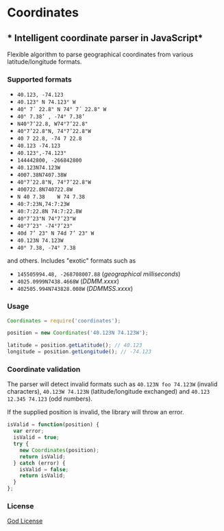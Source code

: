 # Coordinates
## * Intelligent coordinate parser in JavaScript*
Flexible algorithm to parse geographical coordinates from various latitude/longitude formats.

### Supported formats
- `40.123, -74.123`
- `40.123° N 74.123° W`
- `40° 7´ 22.8" N 74° 7´ 22.8" W`
- `40° 7.38’ , -74° 7.38’`
- `N40°7’22.8, W74°7’22.8"`
- `40°7’22.8"N, 74°7’22.8"W`
- `40 7 22.8, -74 7 22.8`
- `40.123 -74.123`
- `40.123°,-74.123°`
- `144442800, -266842800`
- `40.123N74.123W`
- `4007.38N7407.38W`
- `40°7’22.8"N, 74°7’22.8"W`
- `400722.8N740722.8W`
- `N 40 7.38    W 74 7.38`
- `40:7:23N,74:7:23W`
- `40:7:22.8N 74:7:22.8W`
- `40°7’23"N 74°7’23"W`
- `40°7’23" -74°7’23"`
- `40d 7’ 23" N 74d 7’ 23" W`
- `40.123N 74.123W`
- `40° 7.38, -74° 7.38`

and others. Includes "exotic" formats such as

- `145505994.48, -268708007.88` (*geographical milliseconds*)
- `4025.0999N7438.4668W` (*DDMM.xxxx*)
- `402505.994N743828.008W` (*DDMMSS.xxxx*)

### Usage
```js
Coordinates = require('coordinates');

position = new Coordinates('40.123N 74.123W');

latitude = position.getLatitude(); // 40.123
longitude = position.getLongitude(); // -74.123
```

### Coordinate validation
The parser will detect invalid formats such as `40.123N foo 74.123W` (invalid characters), `40.123W 74.123N` (latitude/longitude exchanged) and `40.123 12.345 74.123` (odd numbers).

If the supplied position is invalid, the library will throw an error.

```js
isValid = function(position) {
  var error;
  isValid = true;
  try {
    new Coordinates(position);
    return isValid;
  } catch (error) {
    isValid = false;
    return isValid;
  }
};
```

### License
[God License](https://github.com/servant-of-god/god-license)
